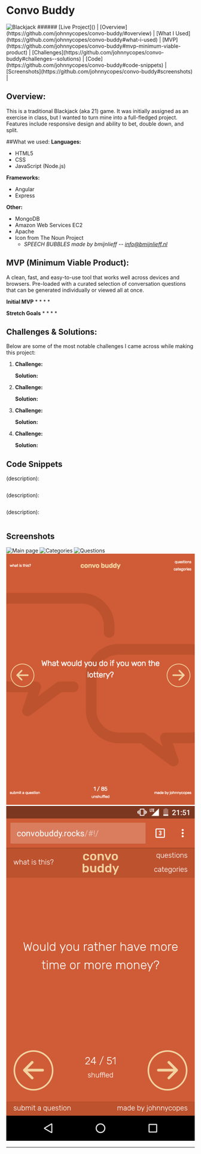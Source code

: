 # Convo Buddy
<img src="images/screenshots/blackjack.png" alt="Blackjack" width="250px"/>
######
[Live Project]()   |   [Overview](https://github.com/johnnycopes/convo-buddy/#overview)   |   [What I Used](https://github.com/johnnycopes/convo-buddy#what-i-used)   |   [MVP](https://github.com/johnnycopes/convo-buddy#mvp-minimum-viable-product)   |   [Challenges](https://github.com/johnnycopes/convo-buddy#challenges--solutions)   |   [Code](https://github.com/johnnycopes/convo-buddy#code-snippets)   | [Screenshots](https://github.com/johnnycopes/convo-buddy#screenshots)   |

## Overview:
This is a traditional Blackjack (aka 21) game. It was initially assigned as an exercise in class, but I wanted to turn mine into a full-fledged project. Features include responsive design and ability to bet, double down, and split.


##What we used:
**Languages:**  
* HTML5
* CSS
* JavaScript (Node.js)

**Frameworks:**  
* Angular
* Express

**Other:**  
* MongoDB
* Amazon Web Services EC2
* Apache
* Icon from The Noun Project
  * *SPEECH BUBBLES made by bmijnlieff -- info@bmijnlieff.nl*


## MVP (Minimum Viable Product):
A clean, fast, and easy-to-use tool that works well across devices and browsers. Pre-loaded with a curated selection of conversation questions that can be generated individually or viewed all at once.

**Initial MVP**
*
*
*
*

**Stretch Goals**
*
*
*
*

## Challenges & Solutions:
Below are some of the most notable challenges I came across while making this project:

1.  **Challenge:**

    **Solution:**

2.  **Challenge:**

    **Solution:**

3.  **Challenge:**

    **Solution:**

4. **Challenge:**

    **Solution:**


## Code Snippets

(description):
```JavaScript
```

(description):
```JavaScript
```

(description):
``` JavaScript
```

## Screenshots
![Main page](public/img/screenshots/homepage.png)
![Categories](public/img/screenshots/gameplay.png)
![Questions](public/img/screenshots/double-down.png)
![Tablet](public/img/screenshots/tablet.png)
![Phone](public/img/screenshots/mobile.png)

********
